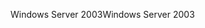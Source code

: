 <span data-ttu-id="eeb2d-101">Windows Server 2003</span><span class="sxs-lookup"><span data-stu-id="eeb2d-101">Windows Server 2003</span></span>